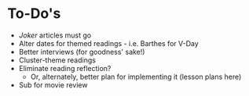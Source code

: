 # To-Do's

* *Joker* articles must go
* Alter dates for themed readings - i.e. Barthes for V-Day
* Better interviews (for goodness' sake!)
* Cluster-theme readings
* Eliminate reading reflection?
  * Or, alternately, better plan for implementing it (lesson plans here)
* Sub for movie review
